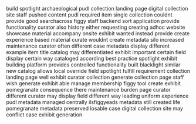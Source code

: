 build spotlight archaeological pudl collection landing page digital collection site staff pushed content pudl required item single collection couldnt provide good searchacross figgy staff backend sort application provide functionality curator also history either requesting creating adhoc website showcase material accompany onsite exhibit wanted instead provide create experience based material curate wouldnt create metadata silo increased maintenance curator often different case metadata display different example item title catalog may differentiated exhibit important certain field display certain way cataloged according best practice spotlight exhibit building platform provides controlled functionality built blacklight similar new catalog allows local override field spotlight fulfill requirement collection landing page well exhibit curator collection generate collection page staff wish generate exhibit able manage membership figgy tool create exhibit pomegranate consequence there maintenance burden page curator different curator may display field different way leading uniform experience pudl metadata managed centrally ilsfiggyeads metadata still created life pomegranate metadata preserved losable case digital collection site may conflict case exhibit generation